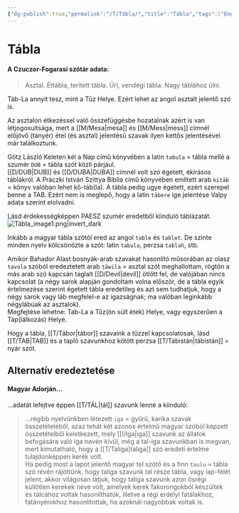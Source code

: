 ```yaml
---
{"dg-publish":true,"permalink":"/T/Tábla/","title":"Tábla","tags":["Englishtexttranslated"],"created":"2024-11-20T04:19","updated":"2025-06-03T01:53"}
---
```



# Tábla

#### A Czuczor-Fogarasi szótár adata:

> Asztal. Éttábla, terített tábla. Úri, vendégi tábla. Nagy táblához ülni.  

Táb-La annyit tesz, mint a Tűz Helye. Ezért lehet az angol asztalt jelentő szó is.  

Az asztalon étkezéssel való összefüggésbe hozatalnak azért is van létjogosultsága, mert a [[M/Mesa\|mesa]] és [[M/Mess\|mess]] címnél előjövő (tányér) étel (és asztal) jelentésű szavak ilyen kettős jelentésével már találkoztunk.  

Götz László Keleten kél a Nap című könyvében a latin `tabula` = tábla mellé a szumér `DUB` = tábla szót közli párjául.  
[[D/DUB\|DUB]] és [[D/DUBA\|DUBA]] címnél volt szó égetett, ékírásos táblákról. A Práczki István Szittya Biblia című könyvében említett arab `kitāb` = könyv valóban lehet kő-táb(la). A tábla pedig ugye égetett, ezért szerepel benne a TAB. Ezért nem is meglepő, hogy a latin `tābere` ige jelentése Valpy adata szerint elolvadni.  

Lásd érdekességképpen PAESZ szumér eredetből kiinduló táblázatát.  
![Tábla_image1.png|invert_dark](/img/user/T/assets/T%C3%A1bla_image1.png)  

Inkább a magyar tábla szótól ered az angol `table` és `tablet`. De szinte minden nyelv kölcsönözte a szót: latin `tabula`, perzsa `tablah`, stb.  

Amikor Bahador Alast bosnyák-arab szavakat hasonlító műsorában az olasz `tavola` szóból eredeztetett arab `ṭāwila` = asztal szót meghallottam, rögtön a más arab szó kapcsán taglalt [[D/Devil\|devil]] ötlött fel, de valójában nincs kapcsolat (a négy sarok alapján gondoltam volna először, de a tábla egyik értelmezése szerint égetett tábla eredetileg és azt sem tudhatjuk, hogy a négy sarok vagy láb megfelel-e az igazságnak; ma valóban leginkább négylábúak az asztalok).  
Megfejtése lehetne: Tab-La a Tűz(ön sült étek) Helye, vagy egyszerűen a Táp(lálkozás) Helye.  

Hogy a tábla, [[T/Tábor\|tábor]] szavaink a tűzzel kapcsolatosak, lásd [[T/TAB\|TAB]] és a tapló szavunkhoz kötött perzsa [[T/Tábistán\|tábistán]] = nyár szót.  

## Alternatív eredeztetése

#### Magyar Adorján...

...adatát lefejtve éppen [[T/TÁL\|tál]] szavunk lenne a kiinduló:  
> ...régibb nyelvünkben létezett `iga` = gyűrű, karika szavak összetételéből, azaz tehát két azonos értelmű magyar szóból képzett összetételből keletkezett, mely [[I/Iga\|iga]] szavunk az állatok befogására való iga nevén kívül, még a tal-iga szavunkban is megvan, mert kimutatható, hogy a [[T/Taliga\|taliga]] szó eredeti értelme tulajdonképpen kerék volt.  
> Ha pedig most a lapot jelentő magyar tel szótő és a finn `taulu` = tábla szó révén rájöttünk, hogy taliga szavunk tal része tábla, vagy lap-félét jelent, akkor világosan látjuk, hogy taliga szavunk azon ősrégi küllőtlen kerekek neve volt, amelyek kerek fakorongokból készültek és tálcához voltak hasonlíthatók, illetve a régi erdélyi fatálakhoz, fatányérokhoz hasonlítottak, ha azoknál nagyobbak voltak is.  